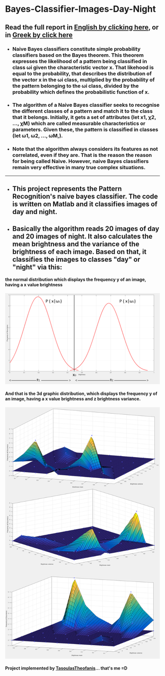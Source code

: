 # Bayes-Classifier-Images-Day-Night

## Read the full report in [English by clicking here](https://github.com/TasoulasTheofanis/Bayes-Classifier-Images-Day-Night/blob/master/Report_In_English.pdf), or in [Greek by click here](https://github.com/TasoulasTheofanis/Bayes-Classifier-Images-Day-Night/blob/master/Report_In_Greek.pdf)

- ### Naive Bayes classifiers constitute simple probability classifiers based on the Bayes theorem. This theorem expresses the likelihood of a pattern being classified in class ωi given the characteristic vector x. That likehood is equal to the probability, that describes the distribution of the vector x in the ωi class, multiplied by the probability of the pattern belonging to the ωi class, divided by the probability which defines the probabilistic function of x. 

- ### The algorithm of a Naive Bayes classifier seeks to recognise the different classes of a pattern and match it to the class that it belongs. Initially, it gets a set of attributes (let x1, χ2, ..., χM) which are called measurable characteristics or parameters. Given these, the pattern is classified in classes (let ω1, ω2, ..., ωM,).

- ### Note that the algorithm always considers its features as not correlated, even if they are. That is the reason the reason for being called Naive. However, naive Bayes classifiers remain very effective in many true complex situations.

________________________________________________________________________________________
  
- ## This project represents the Pattern Recognition's naive bayes classifier. The code is written on Matlab and it classifies images of day and night.

- ## Basically the algorithm reads 20 images of day and 20 images of night. It also calculates the mean brightness and the variance of the brightness of each image. Based on that, it classifies the images to classes "day" or "night" via this:

#### the normal distribution which displays the frequency y of an image, having a x value brightness
  
  ![Image](https://raw.githubusercontent.com/TasoulasTheofanis/Bayes-Classifier-Images-Day-Night/master/Screenshots%20-%20Matlab/01%20-%20Frequency%20x%20Bright.png)
  
#### And that is the 3d graphic distribution, which displays the frequency y of an image, having a x value brightness and z brightness variance.  

   ![Image](https://raw.githubusercontent.com/TasoulasTheofanis/Bayes-Classifier-Images-Day-Night/master/Screenshots%20-%20Matlab/04%20-%20Bright%20x%20Variance%20x%20Frequency.png)
   
#### Project implemented by [TasoulasTheofanis](https://github.com/TasoulasTheofanis)... that's me =D
